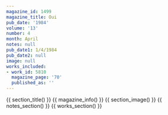 ```yaml
---
magazine_id: 1499
magazine_title: Oui
pub_date: '1984'
volume: '13'
number: 4
month: April
notes: null
pub_date1: 1/4/1984
pub_date2: null
image: null
works_included:
- work_id: 5810
  magazine_page: '70'
  published_as: ''
---
```


{{ section_title() }}
{{ magazine_info() }}
{{ section_image() }}
{{ notes_section() }}
{{ works_section() }}
